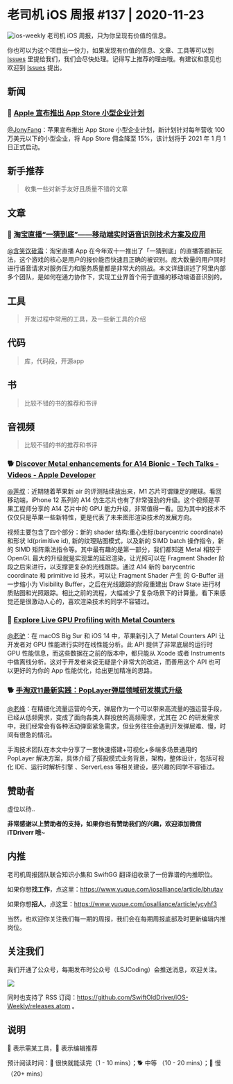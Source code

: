 # 老司机 iOS 周报 #137 | 2020-11-23

![ios-weekly](https://github.com/SwiftOldDriver/iOS-Weekly/blob/master/assets/ios-weekly.png?raw=true)
老司机 iOS 周报，只为你呈现有价值的信息。

你也可以为这个项目出一份力，如果发现有价值的信息、文章、工具等可以到 [Issues](https://github.com/SwiftOldDriver/iOS-Weekly/issues) 里提给我们，我们会尽快处理。记得写上推荐的理由哦。有建议和意见也欢迎到 [Issues](https://github.com/SwiftOldDriver/iOS-Weekly/issues) 提出。

## 新闻

### 🐎 [Apple 宣布推出 App Store 小型企业计划](https://www.apple.com.cn/newsroom/2020/11/apple-announces-app-store-small-business-program/)

[@JonyFang](https://github.com/JonyFang)：苹果宣布推出 App Store 小型企业计划，新计划针对每年营收 100 万美元以下的小型企业，将 App Store 佣金降至 15%，该计划将于 2021 年 1 月 1 日正式启动。

## 新手推荐

> 收集一些对新手友好且质量不错的文章

## 文章

### 🐎 [淘宝直播“一猜到底”——移动端实时语音识别技术方案及应用](https://mp.weixin.qq.com/s/jX7utUnk0BOnu7cVnjNe1w)

[@含笑饮砒霜](https://weibo.com/chinafishnews/)：淘宝直播 App 在今年双十一推出了「一猜到底」的直播答题新玩法，这个游戏的核心是用户的报价能否快速且正确的被识别。庞大数量的用户同时进行语音请求对服务压力和服务质量都是非常大的挑战。本文详细讲述了阿里内部多个团队，是如何在通力协作下，实现工业界首个用于直播的移动端语音识别的。


## 工具

> 开发过程中常用的工具，及一些新工具的介绍

## 代码

> 库，代码段，开源app

## 书

> 比较不错的书的推荐和书评

## 音视频

> 比较不错的书的推荐和书评

### 🐕 [Discover Metal enhancements for A14 Bionic - Tech Talks - Videos - Apple Developer](https://developer.apple.com/videos/play/tech-talks/10858)

[@莲叔](http://aaaron7.github.io/)：近期随着苹果新 air 的评测陆续放出来，M1 芯片可谓赚足的眼球。看回移动端，iPhone 12 系列的 A14 仿生芯片也有了非常强劲的升级。这个视频是苹果工程师分享的 A14 芯片中的 GPU 能力升级，非常值得一看。因为其中的技术不仅仅只是苹果一些新特性，更是代表了未来图形渲染技术的发展方向。

视频主要包含了四个部分：新的 shader 结构:重心坐标(barycentric coordinate)和形状 Id(primitive id), 新的纹理贴图模式，以及新的 SIMD batch 操作指令，新的 SIMD 矩阵乘法指令等。其中最有趣的是第一部分，我们都知道 Metal 相较于 OpenGL 最大的升级就是实现里的延迟渲染，让光照可以在 Fragment Shader 阶段之后来进行，以支撑更复杂的光线跟踪。通过 A14 新的 barycentric coordinate 和 primitive id 技术，可以让 Fragment Shader 产生 的 G-Buffer 进一步缩小为 Visibility Buffer，之后在光线跟踪的阶段重建出 Draw State 进行材质贴图和光照跟踪。相比之前的流程，大幅减少了复杂场景下的计算量。看下来感觉还是很激动人心的，喜欢渲染技术的同学不容错过。

### 🐢 [Explore Live GPU Profiling with Metal Counters](https://developer.apple.com/videos/play/tech-talks/10001)

[@老驴](https://www.weibo.com/6090610445)：在 macOS Big Sur 和 iOS 14 中，苹果新引入了 Metal Counters API 让开发者对 GPU 性能进行实时在线性能分析。此 API 提供了非常底层的运行时 GPU 性能信息，而这些数据在之前的版本中，都只能从 Xcode 或者 Instruments 中做离线分析。这对于开发者来说无疑是个非常大的改进，而善用这个 API 也可以更好的为你的 App 性能优化，给出更加精准的思路。


### 🐕 [手淘双11最新实践：PopLayer弹层领域研发模式升级](https://mp.weixin.qq.com/s/yYsWHv0kq7HK54e1kPBprw)

[@老峰](https://www.github.com/gesantung)：在精细化流量运营的今天，弹层作为一个可以带来高流量的强运营手段，已经从低频需求，变成了面向各类人群投放的高频需求，尤其在 2C 的研发需求中，我们经常会有各种活动弹窗紧急需求，但业务往往会遇到开发弹层难、慢，时间有很急的情况。

手淘技术团队在本文中分享了一套快速搭建+可视化+多端多场景通用的 PopLayer 解决方案，具体介绍了搭投模式业务背景，架构，整体设计，包括可视化 IDE、运行时解析引擎 、ServerLess 等相关建设，感兴趣的同学不容错过。

## 赞助者

虚位以待..

**非常感谢以上赞助者的支持，如果你也有赞助我们的兴趣，欢迎添加微信 iTDriverr 哦~**

## 内推

老司机周报团队联合知识小集和 SwiftGG 翻译组收录了一份靠谱的内推职位。

如果你想**找工作**，点这里：https://www.yuque.com/iosalliance/article/bhutav

如果你想**招人**，点这里：https://www.yuque.com/iosalliance/article/ycyhf3

当然，也欢迎你关注我们每一期的周报，我们会在每期周报底部及时更新编辑内推岗位。

## 关注我们

我们开通了公众号，每期发布时公众号（LSJCoding）会推送消息，欢迎关注。

![](https://github.com/SwiftOldDriver/iOS-Weekly/blob/master/assets/qrcode_for_wechat.jpg?raw=true)

同时也支持了 RSS 订阅：https://github.com/SwiftOldDriver/iOS-Weekly/releases.atom 。

## 说明

🚧 表示需某工具，🌟 表示编辑推荐

预计阅读时间：🐎 很快就能读完（1 - 10 mins）；🐕 中等 （10 - 20 mins）；🐢 慢（20+ mins）
